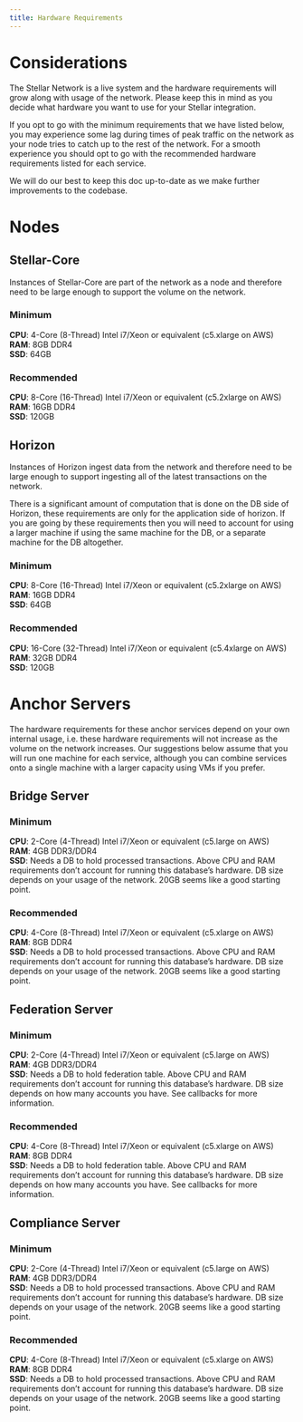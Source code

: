 ```yaml
---
title: Hardware Requirements
---
```


# Considerations

The Stellar Network is a live system and the hardware requirements will grow along with usage of the network. Please keep this in mind as you decide what hardware you want to use for your Stellar integration.

If you opt to go with the minimum requirements that we have listed below, you may experience some lag during times of peak traffic on the network as your node tries to catch up to the rest of the network. For a smooth experience you should opt to go with the recommended hardware requirements listed for each service.

We will do our best to keep this doc up-to-date as we make further improvements to the codebase.

# Nodes

## Stellar-Core

Instances of Stellar-Core are part of the network as a node and therefore need to be large enough to support the volume on the network.

### Minimum
**CPU**: 4-Core (8-Thread) Intel i7/Xeon or equivalent (c5.xlarge on AWS)\
**RAM**: 8GB DDR4\
**SSD**: 64GB

### Recommended
**CPU**: 8-Core (16-Thread) Intel i7/Xeon or equivalent (c5.2xlarge on AWS)\
**RAM**: 16GB DDR4\
**SSD**: 120GB

## Horizon

Instances of Horizon ingest data from the network and therefore need to be large enough to support ingesting all of the latest transactions on the network.

There is a significant amount of computation that is done on the DB side of Horizon, these requirements are only for the application side of horizon. If you are going by these requirements then you will need to account for using a larger machine if using the same machine for the DB, or a separate machine for the DB altogether.

### Minimum
**CPU**: 8-Core (16-Thread) Intel i7/Xeon or equivalent (c5.2xlarge on AWS)\
**RAM**: 16GB DDR4\
**SSD**: 64GB

### Recommended
**CPU**: 16-Core (32-Thread) Intel i7/Xeon or equivalent (c5.4xlarge on AWS)\
**RAM**: 32GB DDR4\
**SSD**: 120GB

# Anchor Servers

The hardware requirements for these anchor services depend on your own internal usage, i.e. these hardware requirements will not increase as the volume on the network increases. Our suggestions below assume that you will run one machine for each service, although you can combine services onto a single machine with a larger capacity using VMs if you prefer.

## Bridge Server

### Minimum
**CPU**: 2-Core (4-Thread) Intel i7/Xeon or equivalent (c5.large on AWS)\
**RAM**: 4GB DDR3/DDR4\
**SSD**: Needs a DB to hold processed transactions. Above CPU and RAM requirements don’t account for running this database’s hardware. DB size depends on your usage of the network. 20GB seems like a good starting point.

### Recommended
**CPU**: 4-Core (8-Thread) Intel i7/Xeon or equivalent (c5.xlarge on AWS)\
**RAM**: 8GB DDR4\
**SSD**: Needs a DB to hold processed transactions. Above CPU and RAM requirements don’t account for running this database’s hardware. DB size depends on your usage of the network. 20GB seems like a good starting point.

## Federation Server

### Minimum
**CPU**: 2-Core (4-Thread) Intel i7/Xeon or equivalent (c5.large on AWS)\
**RAM**: 4GB DDR3/DDR4\
**SSD**: Needs a DB to hold federation table. Above CPU and RAM requirements don’t account for running this database’s hardware. DB size depends on how many accounts you have. See callbacks for more information.

### Recommended
**CPU**: 4-Core (8-Thread) Intel i7/Xeon or equivalent (c5.xlarge on AWS)\
**RAM**: 8GB DDR4\
**SSD**: Needs a DB to hold federation table. Above CPU and RAM requirements don’t account for running this database’s hardware. DB size depends on how many accounts you have. See callbacks for more information.

## Compliance Server

### Minimum
**CPU**: 2-Core (4-Thread) Intel i7/Xeon or equivalent (c5.large on AWS)\
**RAM**: 4GB DDR3/DDR4\
**SSD**: Needs a DB to hold processed transactions. Above CPU and RAM requirements don’t account for running this database’s hardware. DB size depends on your usage of the network. 20GB seems like a good starting point.

### Recommended
**CPU**: 4-Core (8-Thread) Intel i7/Xeon or equivalent (c5.xlarge on AWS)\
**RAM**: 8GB DDR4\
**SSD**: Needs a DB to hold processed transactions. Above CPU and RAM requirements don’t account for running this database’s hardware. DB size depends on your usage of the network. 20GB seems like a good starting point.
